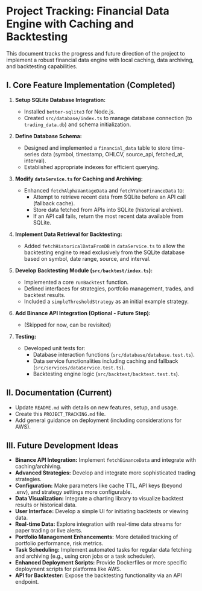 # Project Tracking: Financial Data Engine with Caching and Backtesting

This document tracks the progress and future direction of the project to implement a robust financial data engine with local caching, data archiving, and backtesting capabilities.

## I. Core Feature Implementation (Completed)

1.  **Setup SQLite Database Integration:**
    *   Installed `better-sqlite3` for Node.js.
    *   Created `src/database/index.ts` to manage database connection (to `trading_data.db`) and schema initialization.

2.  **Define Database Schema:**
    *   Designed and implemented a `financial_data` table to store time-series data (symbol, timestamp, OHLCV, source_api, fetched_at, interval).
    *   Established appropriate indexes for efficient querying.

3.  **Modify `dataService.ts` for Caching and Archiving:**
    *   Enhanced `fetchAlphaVantageData` and `fetchYahooFinanceData` to:
        *   Attempt to retrieve recent data from SQLite before an API call (fallback cache).
        *   Store data fetched from APIs into SQLite (historical archive).
        *   If an API call fails, return the most recent data available from SQLite.

4.  **Implement Data Retrieval for Backtesting:**
    *   Added `fetchHistoricalDataFromDB` in `dataService.ts` to allow the backtesting engine to read exclusively from the SQLite database based on symbol, date range, source, and interval.

5.  **Develop Backtesting Module (`src/backtest/index.ts`):**
    *   Implemented a core `runBacktest` function.
    *   Defined interfaces for strategies, portfolio management, trades, and backtest results.
    *   Included a `simpleThresholdStrategy` as an initial example strategy.

6.  **Add Binance API Integration (Optional - Future Step):**
    *   (Skipped for now, can be revisited)

7.  **Testing:**
    *   Developed unit tests for:
        *   Database interaction functions (`src/database/database.test.ts`).
        *   Data service functionalities including caching and fallback (`src/services/dataService.test.ts`).
        *   Backtesting engine logic (`src/backtest/backtest.test.ts`).

## II. Documentation (Current)

*   Update `README.md` with details on new features, setup, and usage.
*   Create this `PROJECT_TRACKING.md` file.
*   Add general guidance on deployment (including considerations for AWS).

## III. Future Development Ideas

*   **Binance API Integration:** Implement `fetchBinanceData` and integrate with caching/archiving.
*   **Advanced Strategies:** Develop and integrate more sophisticated trading strategies.
*   **Configuration:** Make parameters like cache TTL, API keys (beyond .env), and strategy settings more configurable.
*   **Data Visualization:** Integrate a charting library to visualize backtest results or historical data.
*   **User Interface:** Develop a simple UI for initiating backtests or viewing data.
*   **Real-time Data:** Explore integration with real-time data streams for paper trading or live alerts.
*   **Portfolio Management Enhancements:** More detailed tracking of portfolio performance, risk metrics.
*   **Task Scheduling:** Implement automated tasks for regular data fetching and archiving (e.g., using cron jobs or a task scheduler).
*   **Enhanced Deployment Scripts:** Provide Dockerfiles or more specific deployment scripts for platforms like AWS.
*   **API for Backtester:** Expose the backtesting functionality via an API endpoint.
